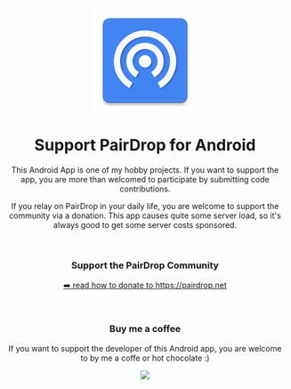 <p align="center"><img align="center" src="app/src/main/res/mipmap-xxxhdpi/ic_launcher.png"></p>

<h1 align="center">Support PairDrop for Android </h1>

<p align="center">This Android App is one of my hobby projects. If you want to support the app, you are more than welcomed to participate by submitting code contributions.</p>
<p align="center">If you relay on PairDrop in your daily life, you are welcome to support the community via a donation. This app causes quite some server load, so it's always good to get some server costs sponsored.</p>

<br/>

<h3 align="center"> Support the PairDrop Community</h3>
<p align="center"><a href="https://github.com/schlagmichdoch/PairDrop#support-pairdrop" rel="nofollow">➡️ read how to donate to https://pairdrop.net</a></p>

<br/>

<h3 align="center">Buy me a coffee</h3>
<p align="center">If you want to support the developer of this Android app, you are welcome to by me a coffe or hot chocolate :)</p>
<p align="center"><a href="https://www.buymeacoffee.com/snapdropandroid"><img src="https://www.buymeacoffee.com/assets/img/guidelines/download-assets-sm-1.svg"></a></p>
